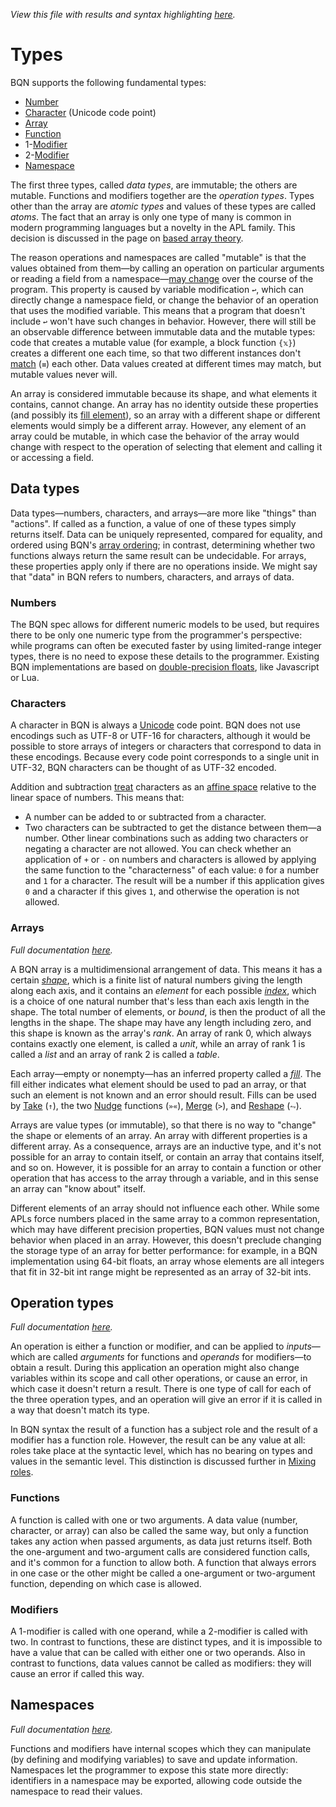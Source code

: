 *View this file with results and syntax highlighting [here](https://mlochbaum.github.io/BQN/doc/types.html).*

# Types

BQN supports the following fundamental types:

- [Number](#numbers)
- [Character](#characters) (Unicode code point)
- [Array](#arrays)
- [Function](#functions)
- 1-[Modifier](#modifiers)
- 2-[Modifier](#modifiers)
- [Namespace](#namespaces)

The first three types, called *data types*, are immutable; the others are mutable. Functions and modifiers together are the *operation types*. Types other than the array are *atomic types* and values of these types are called *atoms*. The fact that an array is only one type of many is common in modern programming languages but a novelty in the APL family. This decision is discussed in the page on [based array theory](based.md).

<!--GEN
types ← ⟨"Number"‿"Character"‿"Array","Function"‿"1-modifier"‿"2-modifier"‿"Namespace"⟩
sh ← 4‿2
p ← 64‿38
dim ← (2×p) + sh × d1 ← 128‿68
rp ← 8÷d1
Pos ↩ Pos d1⊸×
Size ← "width"‿"height" ≍˘ ·FmtNum d1×⊢
cl ← {"class"‿𝕩}¨ "purple"‿"green"‿"bluegreen"‿"yellow"

TP ← "text" Attr "dy"‿"0.35em"∾˜Pos⊘(∾⟜Pos)
t ← ∾(0.5+↕2) (TP∘≍˜¨⟜((4÷≠)×0.5+↕∘≠)Enc¨⊢)¨ types
l ← (cl TP¨ ⟨2.75‿¯0.15,3‿2.2,1.5‿2.2,1.1‿¯0.3⟩) Enc¨ "Data"‿"Mutable"‿"Operation"‿"Atom"
rd← (÷⟜2⌾(⊑¯1⊸⊑)2‿1.5‿3×<(¯1≍÷2)×⌜rp) + (4‿4‿3≍¨1) ≍¨ 1‿2/0≍¨↕2
r ← (3↑cl) ("rect" Elt ∾˜)¨ (FmtNum 9‿10‿8) {𝕩∾⟨"rx",𝕨∾"px"⟩}¨ Size⊸∾⟜Pos˝¨ rd

Round ← {
  v ← (𝕨⊸×÷+´⌾(×˜))¨ ¯1⊸⌽⊸- 𝕩
  or← 0< v +´∘×⟜(⌽-⌾⊑)¨ 1⌽v
  "Z"∾˜ 'M'⌾⊑ ∾ ⥊ (('L'∾Fmt)¨ v+𝕩) ≍˘ or ('A'∾·Fmt(𝕨‿𝕨∾0‿0)∾∾)¨ (1⌽-v)+𝕩
}
a ← "path" Elt >⟨"d"‿(12 Round d1⊸×¨ ⥊ ((⊢≍˘1⊸⌽) 0‿2.6‿4) ≍¨ ↕3),¯1⊑cl⟩

FS ← {𝕩 Enc˜ "g"Attr⟨"font-size",(Fmt𝕨)∾"px"⟩}
((0‿2-p)∾dim) SVG ⟨
  "g stroke-width='2'" Enc a‿r
  "g text-anchor='middle' fill='currentColor'" Enc 18‿16 FS¨ t‿l
⟩
-->

The reason operations and namespaces are called "mutable" is that the values obtained from them—by calling an operation on particular arguments or reading a field from a namespace—[may change](lexical.md#mutation) over the course of the program. This property is caused by variable modification `↩`, which can directly change a namespace field, or change the behavior of an operation that uses the modified variable. This means that a program that doesn't include `↩` won't have such changes in behavior. However, there will still be an observable difference between immutable data and the mutable types: code that creates a mutable value (for example, a block function `{𝕩}`) creates a different one each time, so that two different instances don't [match](match.md) (`≡`) each other. Data values created at different times may match, but mutable values never will.

An array is considered immutable because its shape, and what elements it contains, cannot change. An array has no identity outside these properties (and possibly its [fill element](fill.md)), so an array with a different shape or different elements would simply be a different array. However, any element of an array could be mutable, in which case the behavior of the array would change with respect to the operation of selecting that element and calling it or accessing a field.

## Data types

Data types—numbers, characters, and arrays—are more like "things" than "actions". If called as a function, a value of one of these types simply returns itself. Data can be uniquely represented, compared for equality, and ordered using BQN's [array ordering](order.md#array-ordering); in contrast, determining whether two functions always return the same result can be undecidable. For arrays, these properties apply only if there are no operations inside. We might say that "data" in BQN refers to numbers, characters, and arrays of data.

### Numbers

The BQN spec allows for different numeric models to be used, but requires there to be only one numeric type from the programmer's perspective: while programs can often be executed faster by using limited-range integer types, there is no need to expose these details to the programmer. Existing BQN implementations are based on [double-precision floats](https://en.wikipedia.org/wiki/IEEE-754), like Javascript or Lua.

### Characters

A character in BQN is always a [Unicode](https://en.wikipedia.org/wiki/Unicode) code point. BQN does not use encodings such as UTF-8 or UTF-16 for characters, although it would be possible to store arrays of integers or characters that correspond to data in these encodings. Because every code point corresponds to a single unit in UTF-32, BQN characters can be thought of as UTF-32 encoded.

Addition and subtraction [treat](arithmetic.md#character-arithmetic) characters as an [affine space](http://videocortex.io/2018/Affine-Space-Types/) relative to the linear space of numbers. This means that:
* A number can be added to or subtracted from a character.
* Two characters can be subtracted to get the distance between them—a number.
Other linear combinations such as adding two characters or negating a character are not allowed. You can check whether an application of `+` or `-` on numbers and characters is allowed by applying the same function to the "characterness" of each value: `0` for a number and `1` for a character. The result will be a number if this application gives `0` and a character if this gives `1`, and otherwise the operation is not allowed.

### Arrays

*Full documentation [here](array.md).*

A BQN array is a multidimensional arrangement of data. This means it has a certain [*shape*](shape.md), which is a finite list of natural numbers giving the length along each axis, and it contains an *element* for each possible [*index*](indices.md), which is a choice of one natural number that's less than each axis length in the shape. The total number of elements, or *bound*, is then the product of all the lengths in the shape. The shape may have any length including zero, and this shape is known as the array's *rank*. An array of rank 0, which always contains exactly one element, is called a *unit*, while an array of rank 1 is called a *list* and an array of rank 2 is called a *table*.

Each array—empty or nonempty—has an inferred property called a [*fill*](fill.md). The fill either indicates what element should be used to pad an array, or that such an element is not known and an error should result. Fills can be used by [Take](take.md) (`↑`), the two [Nudge](shift.md) functions (`»«`), [Merge](couple.md) (`>`), and [Reshape](reshape.md) (`⥊`).

Arrays are value types (or immutable), so that there is no way to "change" the shape or elements of an array. An array with different properties is a different array. As a consequence, arrays are an inductive type, and it's not possible for an array to contain itself, or contain an array that contains itself, and so on. However, it is possible for an array to contain a function or other operation that has access to the array through a variable, and in this sense an array can "know about" itself.

Different elements of an array should not influence each other. While some APLs force numbers placed in the same array to a common representation, which may have different precision properties, BQN values must not change behavior when placed in an array. However, this doesn't preclude changing the storage type of an array for better performance: for example, in a BQN implementation using 64-bit floats, an array whose elements are all integers that fit in 32-bit int range might be represented as an array of 32-bit ints.

## Operation types

*Full documentation [here](ops.md).*

An operation is either a function or modifier, and can be applied to *inputs*—which are called *arguments* for functions and *operands* for modifiers—to obtain a result. During this application an operation might also change variables within its scope and call other operations, or cause an error, in which case it doesn't return a result. There is one type of call for each of the three operation types, and an operation will give an error if it is called in a way that doesn't match its type.

In BQN syntax the result of a function has a subject role and the result of a modifier has a function role. However, the result can be any value at all: roles take place at the syntactic level, which has no bearing on types and values in the semantic level. This distinction is discussed further in [Mixing roles](context.md#mixing-roles).

### Functions

A function is called with one or two arguments. A data value (number, character, or array) can also be called the same way, but only a function takes any action when passed arguments, as data just returns itself. Both the one-argument and two-argument calls are considered function calls, and it's common for a function to allow both. A function that always errors in one case or the other might be called a one-argument or two-argument function, depending on which case is allowed.

### Modifiers

A 1-modifier is called with one operand, while a 2-modifier is called with two. In contrast to functions, these are distinct types, and it is impossible to have a value that can be called with either one or two operands. Also in contrast to functions, data values cannot be called as modifiers: they will cause an error if called this way.

## Namespaces

*Full documentation [here](namespace.md).*

Functions and modifiers have internal scopes which they can manipulate (by defining and modifying variables) to save and update information. Namespaces let the programmer to expose this state more directly: identifiers in a namespace may be exported, allowing code outside the namespace to read their values.
